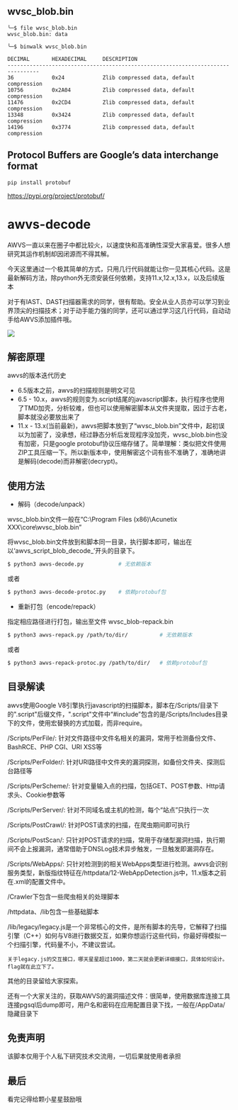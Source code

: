 ## wvsc_blob.bin

```
╰─$ file wvsc_blob.bin
wvsc_blob.bin: data

╰─$ binwalk wvsc_blob.bin

DECIMAL       HEXADECIMAL     DESCRIPTION
--------------------------------------------------------------------------------
36            0x24            Zlib compressed data, default compression
10756         0x2A04          Zlib compressed data, default compression
11476         0x2CD4          Zlib compressed data, default compression
13348         0x3424          Zlib compressed data, default compression
14196         0x3774          Zlib compressed data, default compression
```
## Protocol Buffers are Google’s data interchange format

`pip install protobuf`

https://pypi.org/project/protobuf/



# awvs-decode
AWVS一直以来在圈子中都比较火，以速度快和高准确性深受大家喜爱。很多人想研究其运作机制却因闭源而不得其解。


今天这里通过一个极其简单的方式，只用几行代码就能让你一见其核心代码。这是最新解码方法，除python外无须安装任何依赖，支持11.x,12.x,13.x，以及后续版本

对于有IAST、DAST扫描器需求的同学，很有帮助。安全从业人员亦可以学习到业界顶尖的扫描技术；对于动手能力强的同学，还可以通过学习这几行代码，自动动手给AWVS添加插件哦。

![](example0.jpg)

## 解密原理
awvs的版本迭代历史
* 6.5版本之前，awvs的扫描规则是明文可见
* 6.5 - 10.x，awvs的规则变为.script结尾的javascript脚本，执行程序也使用了TMD加壳，分析较难，但也可以使用解密脚本从文件夹提取，因过于古老，脚本就没必要放出来了
* 11.x - 13.x(当前最新)，awvs把脚本放到了“wvsc_blob.bin”文件中，起初误以为加密了，没承想，经过静态分析后发现程序没加壳，wvsc_blob.bin也没有加密，只是google protobuf协议压缩存储了。简单理解：类似把文件使用ZIP工具压缩一下。所以新版本中，使用解密这个词有些不准确了，准确地讲是解码(decode)而非解密(decrypt)。

## 使用方法
* 解码（decode/unpack）

wvsc_blob.bin文件一般在“C:\Program Files (x86)\Acunetix XXX\core\wvsc_blob.bin”

将wvsc_blob.bin文件放到和脚本同一目录，执行脚本即可，输出在以‘awvs_script_blob_decode_’开头的目录下。
```bash
$ python3 awvs-decode.py           # 无依赖版本
```
或者
```bash
$ python3 awvs-decode-protoc.py    # 依赖protobuf包
```

* 重新打包（encode/repack）

指定相应路径进行打包，输出至文件 wvsc_blob-repack.bin
```bash
$ python3 awvs-repack.py /path/to/dir/          # 无依赖版本
```
或者
```bash
$ python3 awvs-repack-protoc.py /path/to/dir/   # 依赖protobuf包
```

## 目录解读
awvs使用Google V8引擎执行javascript的扫描脚本，脚本在/Scripts/目录下的".script"后缀文件，".script"文件中“#include”包含的是/Scripts/Includes目录下的文件，使用宏替换的方式加载，而非require。

/Scripts/PerFile/: 针对文件路径中文件名相关的漏洞，常用于检测备份文件、BashRCE、PHP CGI、URI XSS等

/Scripts/PerFolder/: 针对URI路径中文件夹的漏洞探测，如备份文件夹、探测后台路径等

/Scripts/PerScheme/: 针对变量输入点的扫描，包括GET、POST参数、Http请求头、Cookie参数等

/Scripts/PerServer/: 针对不同域名或主机的检测，每个“站点”只执行一次

/Scripts/PostCrawl/: 针对POST请求的扫描，在爬虫期间即可执行

/Scripts/PostScan/: 只针对POST请求的扫描，常用于存储型漏洞扫描，执行期间不会上报漏洞，通常借助于DNSLog技术异步触发，一旦触发即漏洞存在。

/Scripts/WebApps/: 只针对检测到的相关WebApps类型进行检测。awvs会识别服务类型，新版指纹特征在/httpdata/12-WebAppDetection.js中，11.x版本之前在.xml的配置文件中。

/Crawler下包含一些爬虫相关的处理脚本

/httpdata、/lib包含一些基础脚本

/lib/legacy/legacy.js是一个非常核心的文件，是所有脚本的先导，它解释了扫描引擎（C++）如何与V8进行数据交互，如果你想运行这些代码，你最好得模拟一个扫描引擎，代码量不小，不建议尝试。

`关于legacy.js的交互接口，哪天星星超过1000，第二天就会更新详细接口，具体如何设计。flag就在此立下了。`

其他的目录留给大家探索。

还有一个大家关注的，获取AWVS的漏洞描述文件：很简单，使用数据库连接工具连接pgsql后dump即可，用户名和密码在应用配置目录下找，一般在/AppData/隐藏目录下


## 免责声明
该脚本仅用于个人私下研究技术交流用，一切后果就使用者承担

## 最后
看完记得给颗小星星鼓励哦
